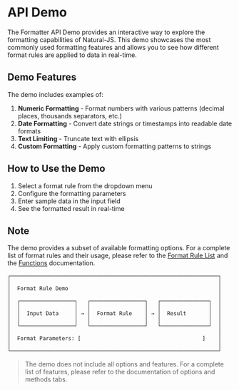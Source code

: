 # API Demo

The Formatter API Demo provides an interactive way to explore the formatting capabilities of Natural-JS. This demo showcases the most commonly used formatting features and allows you to see how different format rules are applied to data in real-time.

## Demo Features

The demo includes examples of:

1. **Numeric Formatting** - Format numbers with various patterns (decimal places, thousands separators, etc.)
2. **Date Formatting** - Convert date strings or timestamps into readable date formats
3. **Text Limiting** - Truncate text with ellipsis
4. **Custom Formatting** - Apply custom formatting patterns to strings

## How to Use the Demo

1. Select a format rule from the dropdown menu
2. Configure the formatting parameters
3. Enter sample data in the input field
4. See the formatted result in real-time

## Note

The demo provides a subset of available formatting options. For a complete list of format rules and their usage, please refer to the [Format Rule List](formatter-format-rule-list.md) and the [Functions](formatter-functions.md) documentation.

```
┌─────────────────────────────────────────────────────────────────┐
│                                                                 │
│  Format Rule Demo                                               │
│                                                                 │
│  ┌─────────────────┐   ┌─────────────────┐   ┌───────────────┐  │
│  │                 │   │                 │   │               │  │
│  │  Input Data     │ → │  Format Rule    │ → │  Result       │  │
│  │                 │   │                 │   │               │  │
│  └─────────────────┘   └─────────────────┘   └───────────────┘  │
│                                                                 │
│  Format Parameters: [                                      ]    │
│                                                                 │
└─────────────────────────────────────────────────────────────────┘
```

> The demo does not include all options and features. For a complete list of features, please refer to the documentation of options and methods tabs.

